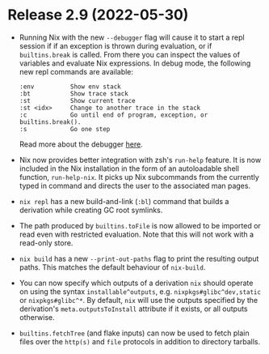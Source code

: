 # Release 2.9 (2022-05-30)

* Running Nix with the new `--debugger` flag will cause it to start a
  repl session if if an exception is thrown during evaluation, or if
  `builtins.break` is called.  From there you can inspect the values
  of variables and evaluate Nix expressions.  In debug mode, the
  following new repl commands are available:

  ```
  :env          Show env stack
  :bt           Show trace stack
  :st           Show current trace
  :st <idx>     Change to another trace in the stack
  :c            Go until end of program, exception, or builtins.break().
  :s            Go one step
  ```

  Read more about the debugger
  [here](https://www.zknotes.com/note/5970).

* Nix now provides better integration with zsh's `run-help`
  feature. It is now included in the Nix installation in the form of
  an autoloadable shell function, `run-help-nix`. It picks up Nix
  subcommands from the currently typed in command and directs the user
  to the associated man pages.

* `nix repl` has a new build-and-link (`:bl`) command that builds a
  derivation while creating GC root symlinks.

* The path produced by `builtins.toFile` is now allowed to be imported
  or read even with restricted evaluation. Note that this will not
  work with a read-only store.

* `nix build` has a new `--print-out-paths` flag to print the
  resulting output paths.  This matches the default behaviour of
  `nix-build`.

* You can now specify which outputs of a derivation `nix` should
  operate on using the syntax `installable^outputs`,
  e.g. `nixpkgs#glibc^dev,static` or `nixpkgs#glibc^*`. By default,
  `nix` will use the outputs specified by the derivation's
  `meta.outputsToInstall` attribute if it exists, or all outputs
  otherwise.

* `builtins.fetchTree` (and flake inputs) can now be used to fetch
  plain files over the `http(s)` and `file` protocols in addition to
  directory tarballs.
